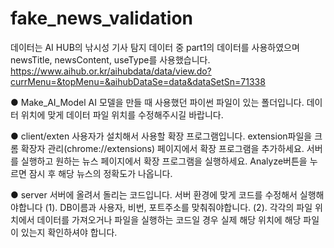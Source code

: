 # fake_news_validation
데이터는 AI HUB의 낚시성 기사 탐지 데이터 중 part1의 데이터를 사용하였으며 newsTitle, newsContent, useType를 사용했습니다. 
https://www.aihub.or.kr/aihubdata/data/view.do?currMenu=&topMenu=&aihubDataSe=data&dataSetSn=71338

● Make_AI_Model
AI 모델을 만들 때 사용했던 파이썬 파일이 있는 폴더입니다.
데이터 위치에 맞게 데이터 파일 위치를 수정해주시길 바랍니다.

● client/exten
사용자가 설치해서 사용할 확장 프로그램입니다.
extension파일을 크롬 확장자 관리(chrome://extensions) 페이지에서 확장 프로그램을 추가하세요.
서버를 실행하고 원하는 뉴스 페이지에서 확장 프로그램을 실행하세요.
Analyze버튼을 누르면 잠시 후 해당 뉴스의 정확도가 나옵니다.

● server
서버에 올려서 돌리는 코드입니다.
서버 환경에 맞게 코드를 수정해서 실행해야합니다
(1). DB이름과 사용자, 비번, 포트주소를 맞춰줘야합니다.
(2). 각각의 파일 위치에서 데이터를 가져오거나 파일을 실행하는 코드일 경우 
실제 해당 위치에 해당 파일이 있는지 확인하셔야 합니다.

